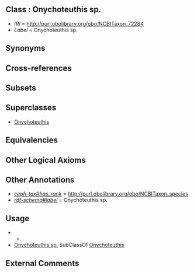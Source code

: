 
## Class : Onychoteuthis sp.

 * *IRI* = http://purl.obolibrary.org/obo/NCBITaxon_72284
 * *Label* = Onychoteuthis sp.

## Synonyms


## Cross-references


## Subsets


## Superclasses

 * [Onychoteuthis](../../NCBITaxon/26/NCBITaxon_61726.md)

## Equivalencies


## Other Logical Axioms


## Other Annotations

 * *[ceph-tax#has_rank](../../ceph-tax#has/nk/ceph-tax#has_rank.md)* = http://purl.obolibrary.org/obo/NCBITaxon_species
 * *[rdf-schema#label](../../el/rdf-schema#label.md)* = Onychoteuthis sp.

## Usage

 * -
 * [Onychoteuthis sp.](../../NCBITaxon/84/NCBITaxon_72284.md) SubClassOf [Onychoteuthis](../../NCBITaxon/26/NCBITaxon_61726.md)

## External Comments

